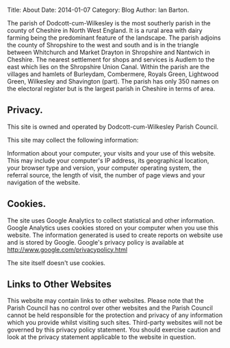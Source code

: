Title: About
Date: 2014-01-07
Category: Blog
Author: Ian Barton.

The parish of Dodcott-cum-Wilkesley is the most southerly parish in
the county of Cheshire in North West England. It is a rural area with
dairy farming being the predominant feature of the landscape. The
parish adjoins the county of Shropshire to the west and south and is
in the triangle between Whitchurch and Market Drayton in Shropshire
and Nantwich in Cheshire. The nearest settlement for shops and
services is Audlem to the east which lies on the Shropshire Union
Canal. Within the parish are the villages and hamlets of Burleydam,
Combermere, Royals Green, Lightwood Green, Wilkesley and Shavington
(part). The parish has only 350 names on the electoral register but is
the largest parish in Cheshire in terms of area.

## Privacy.

This site is owned and operated by Dodcott-cum-Wilkesley
Parish Council.

This site may collect the following information:

Information about your computer, your visits and your use of this
website. This may include your computer's IP address, its geographical
location, your browser type and version, your computer operating
system, the referral source, the length of visit, the number of page
views and your navigation of the website.


## Cookies.

The site uses Google Analytics
to collect statistical and other information. Google Analytics uses
cookies stored on your computer when you use this website. The
information generated is used to create reports on website use and is
stored by Google. Google's privacy policy is available at
http://www.google.com/privacypolicy.html

The site itself doesn't use cookies.

## Links to Other Websites
This website may contain links to other websites. Please note that the Parish Council has no control over other websites and the Parish Council cannot be held responsible for the protection and privacy of any information which you provide whilst visiting such sites. Third-party websites will not be governed by this privacy policy statement. You should exercise caution and look at the privacy statement applicable to the website in question.
